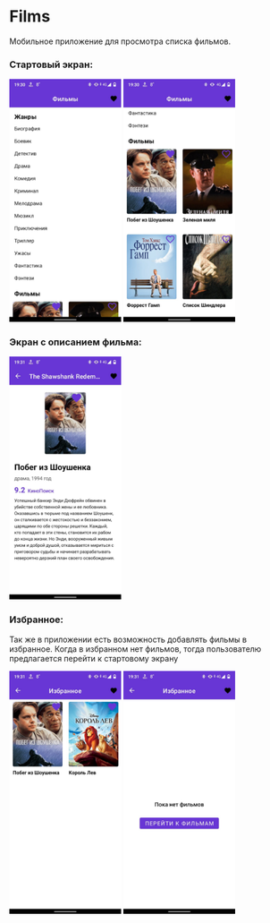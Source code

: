 # Films

Мобильное приложение для просмотра списка фильмов.

### Стартовый экран:
<p align="left">
<img src="https://github.com/ImNia/Films/blob/changes/screenshots/genres.jpg" width="200"> 
<img src="https://github.com/ImNia/Films/blob/changes/screenshots/films.jpg" width="200">
</p>

### Экран с описанием фильма:
<p align="left">
<img src="https://github.com/ImNia/Films/blob/changes/screenshots/description.jpg" width="200">
</p>

### Избранное:
Так же в приложении есть возможность добавлять фильмы в избранное. Когда в избранном нет фильмов, тогда пользователю предлагается перейти к стартовому экрану
<p align="left">
<img src="https://github.com/ImNia/Films/blob/changes/screenshots/favorite.jpg" width="200"> 
<img src="https://github.com/ImNia/Films/blob/changes/screenshots/empty_favorite.jpg" width="200">
</p>
